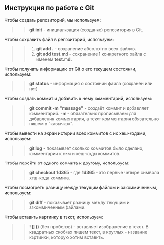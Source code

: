 ## Инструкция по работе с Git  

Чтобы создать репозиторий, мы используем:  
>> **git init** - инициализация (создание) репозитория в Git.   

Чтобы сохранить файл в репозиторий, используем:  
>> 1. **git add .** - сохранение абсолютно всех файлов.
>> 2. **git add test.md** - сохранение 1 конкретного файла с именем **test.md.**  

Чтобы получить информацию от Git о его текущем состоянии, используем:  
>> **git status** - информация о состоянии файла (сохранён или нет)  

Чтобы создать коммит и добавить к нему комментарий, используем:  
>> **git commit -m "message"** - создаёт коммит и добавляет комментарий. **-m** - обязательно прописываем для добавления комментария, а текст комментария обязательно пишем в "кавычках".  

Чтобы вывести на экран истории всех коммитов с их хеш-кодами, используем:  
>> **git log** - показывает сколько коммитов было сделано, комментарии к ним и хеш-коды коммитов.   

Чтобы перейти от одного коммита к другому, используем:  
>> **git checkout 1d365** - где **1d365** - это первые четыре символа хеш-кода коммита.  

Чтобы посмотреть разницу между текущим файлом и закоммиченным, используем:  
>> **git diff** - показывает разницу между текущим и закоммиченным файлами.  

Чтобы вставить картинку в текст, используем:  
>> **! [] ()** (без пробелов) - вставляет изображение в текст. В квадратных скобках пишем текст, в круглых - название картинки, которую хотим вставить.  

